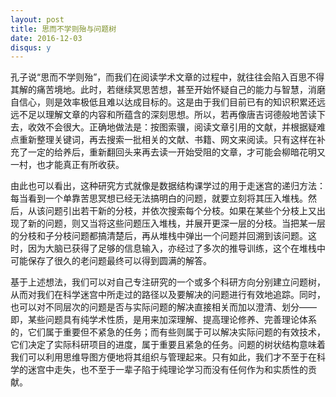 ```yaml
---
layout: post
title: 思而不学则殆与问题树
date: 2016-12-03
disqus: y
---
```


孔子说“思而不学则殆”，而我们在阅读学术文章的过程中，就往往会陷入百思不得其解的痛苦境地。此时，若继续冥思苦想，甚至开始怀疑自己的能力与智慧，消磨自信心，则是效率极低且难以达成目标的。这是由于我们目前已有的知识积累还远远不足以理解文章的内容和所蕴含的深刻思想。所以，若再像唐吉诃德般地苦读下去，收效不会很大。正确地做法是：按图索骥，阅读文章引用的文献，并根据疑难点重新整理关键词，再去搜索一批相关的文献、书籍、网文来阅读。只有这样在补充了一定的给养后，重新翻回头来再去读一开始受阻的文章，才可能会柳暗花明又一村，也才能真正有所收获。

由此也可以看出，这种研究方式就像是数据结构课学过的用于走迷宫的递归方法：每当看到一个单靠苦思冥想已经无法搞明白的问题，就要立刻将其压入堆栈。然后，从该问题引出若干新的分枝，并依次搜索每个分枝。如果在某些个分枝上又出现了新的问题，则又当将这些问题压入堆栈，并展开更深一层的分枝。当把某一层的分枝和子分枝问题都搞清楚后，再从堆栈中弹出一个问题并回溯到该问题。这时，因为大脑已获得了足够的信息输入，亦经过了多次的推导训练，这个在堆栈中可能保存了很久的老问题最终可以得到圆满的解答。

基于上述想法，我们可以对自己专注研究的一个或多个科研方向分别建立问题树，从而对我们在科学迷宫中所走过的路径以及要解决的问题进行有效地追踪。同时，也可以对不同层次的问题是否与实际问题的解决直接相关而加以澄清、划分——即，某些问题具有纯学术性质，是用来加深理解、提高理论修养、完善理论体系的，它们属于重要但不紧急的任务；而有些则属于可以解决实际问题的有效技术，它们决定了实际科研项目的进度，属于重要且紧急的任务。问题的树状结构意味着我们可以利用思维导图方便地将其组织与管理起来。只有如此，我们才不至于在科学的迷宫中走失，也不至于一辈子陷于纯理论学习而没有任何作为和实质性的贡献。
